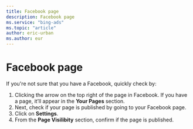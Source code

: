 ```yaml
---
title: Facebook page
description: Facebook page
ms.service: "bing-ads"
ms.topic: "article"
author: eric-urban
ms.author: eur
---
```


# Facebook page

If you're not sure that you have a Facebook, quickly check by:
1. Clicking the arrow on the top right of the page in Facebook. If you have a page, it’ll appear in the **Your Pages** section.
1. Next, check if your page is published by going to your Facebook page.
1. Click on **Settings**.
1. From the **Page Visilibity** section, confirm if the page is published.


